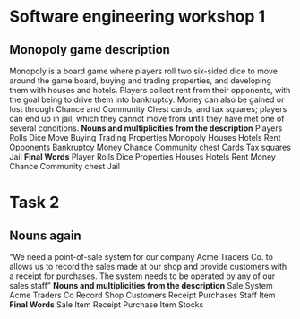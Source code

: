 # Software engineering workshop 1

## Monopoly game description
Monopoly is a board game where players  roll two six-sided dice to move around the game board, buying and trading properties, and developing them with houses and hotels. Players collect rent from their opponents, with the goal being to drive them into bankruptcy. Money can also be gained or lost through Chance and Community Chest cards, and tax squares; players can end up in jail, which they cannot move from until they have met one of several conditions.
**Nouns and multiplicities from the description**
Players Rolls Dice Move Buying Trading Properties Monopoly Houses Hotels Rent Opponents Bankruptcy Money Chance Community chest Cards Tax squares Jail
**Final Words**
Player Rolls Dice Properties Houses Hotels Rent Money Chance Community chest Jail
# Task 2
## Nouns again
“We need a point-of-sale system for our company Acme Traders Co. to allows us to record the sales made at our shop and provide customers with a receipt for purchases. The system needs to be operated by any of our sales staff”
**Nouns and multiplicities from the description**
Sale System Acme Traders Co Record Shop Customers Receipt Purchases Staff Item
**Final Words**
Sale Item Receipt Purchase Item Stocks















